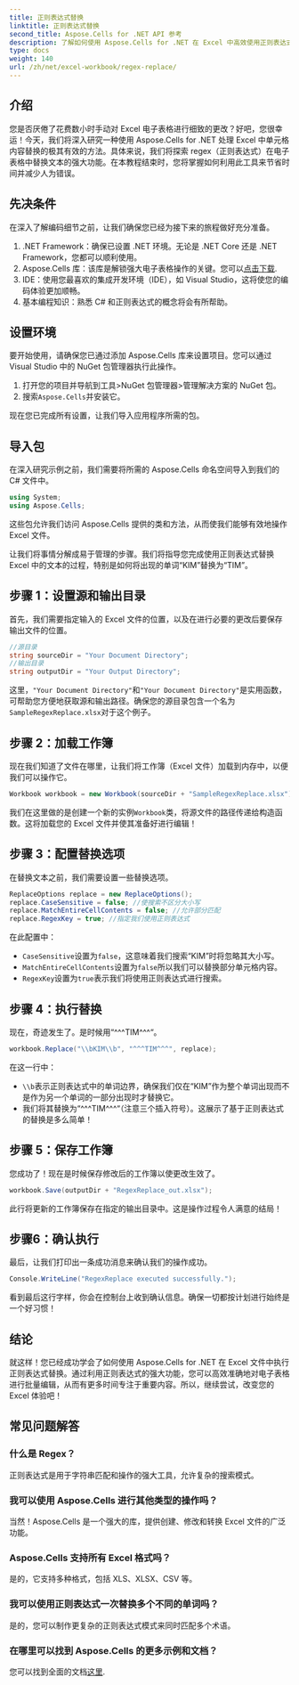 ```yaml
---
title: 正则表达式替换
linktitle: 正则表达式替换
second_title: Aspose.Cells for .NET API 参考
description: 了解如何使用 Aspose.Cells for .NET 在 Excel 中高效使用正则表达式替换。提高电子表格任务的效率和准确性。
type: docs
weight: 140
url: /zh/net/excel-workbook/regex-replace/
---
```

## 介绍

您是否厌倦了花费数小时手动对 Excel 电子表格进行细致的更改？好吧，您很幸运！今天，我们将深入研究一种使用 Aspose.Cells for .NET 处理 Excel 中单元格内容替换的极其有效的方法。具体来说，我们将探索 regex（正则表达式）在电子表格中替换文本的强大功能。在本教程结束时，您将掌握如何利用此工具来节省时间并减少人为错误。

## 先决条件

在深入了解编码细节之前，让我们确保您已经为接下来的旅程做好充分准备。

1. .NET Framework：确保已设置 .NET 环境。无论是 .NET Core 还是 .NET Framework，您都可以顺利使用。
2.  Aspose.Cells 库：该库是解锁强大电子表格操作的关键。您可以[点击下载](https://releases.aspose.com/cells/net/).
3. IDE：使用您最喜欢的集成开发环境（IDE），如 Visual Studio，这将使您的编码体验更加顺畅。
4. 基本编程知识：熟悉 C# 和正则表达式的概念将会有所帮助。

## 设置环境

要开始使用，请确保您已通过添加 Aspose.Cells 库来设置项目。您可以通过 Visual Studio 中的 NuGet 包管理器执行此操作。

1. 打开您的项目并导航到工具>NuGet 包管理器>管理解决方案的 NuGet 包。
2. 搜索`Aspose.Cells`并安装它。

现在您已完成所有设置，让我们导入应用程序所需的包。

## 导入包

在深入研究示例之前，我们需要将所需的 Aspose.Cells 命名空间导入到我们的 C# 文件中。

```csharp
using System;
using Aspose.Cells;
```

这些包允许我们访问 Aspose.Cells 提供的类和方法，从而使我们能够有效地操作 Excel 文件。

让我们将事情分解成易于管理的步骤。我们将指导您完成使用正则表达式替换 Excel 中的文本的过程，特别是如何将出现的单词“KIM”替换为“TIM”。

## 步骤 1：设置源和输出目录

首先，我们需要指定输入的 Excel 文件的位置，以及在进行必要的更改后要保存输出文件的位置。

```csharp
//源目录
string sourceDir = "Your Document Directory";
//输出目录
string outputDir = "Your Output Directory";
```

这里，`"Your Document Directory"`和`"Your Document Directory"`是实用函数，可帮助您方便地获取源和输出路径。确保您的源目录包含一个名为`SampleRegexReplace.xlsx`对于这个例子。

## 步骤 2：加载工作簿

现在我们知道了文件在哪里，让我们将工作簿（Excel 文件）加载到内存中，以便我们可以操作它。

```csharp
Workbook workbook = new Workbook(sourceDir + "SampleRegexReplace.xlsx");
```

我们在这里做的是创建一个新的实例`Workbook`类，将源文件的路径传递给构造函数。这将加载您的 Excel 文件并使其准备好进行编辑！

## 步骤 3：配置替换选项

在替换文本之前，我们需要设置一些替换选项。

```csharp
ReplaceOptions replace = new ReplaceOptions();
replace.CaseSensitive = false; //使搜索不区分大小写
replace.MatchEntireCellContents = false; //允许部分匹配
replace.RegexKey = true; //指定我们使用正则表达式
```

在此配置中：
- `CaseSensitive`设置为`false`，这意味着我们搜索“KIM”时将忽略其大小写。
- `MatchEntireCellContents`设置为`false`所以我们可以替换部分单元格内容。
- `RegexKey`设置为`true`表示我们将使用正则表达式进行搜索。

## 步骤 4：执行替换

现在，奇迹发生了。是时候用“^^^TIM^^^“。

```csharp
workbook.Replace("\\bKIM\\b", "^^^TIM^^^", replace);
```

在这一行中：
- `\\b`表示正则表达式中的单词边界，确保我们仅在“KIM”作为整个单词出现而不是作为另一个单词的一部分出现时才替换它。
- 我们将其替换为“^^^TIM^^^“（注意三个插入符号）。这展示了基于正则表达式的替换是多么简单！

## 步骤 5：保存工作簿

您成功了！现在是时候保存修改后的工作簿以使更改生效了。

```csharp
workbook.Save(outputDir + "RegexReplace_out.xlsx");
```

此行将更新的工作簿保存在指定的输出目录中。这是操作过程令人满意的结局！

## 步骤6：确认执行

最后，让我们打印出一条成功消息来确认我们的操作成功。

```csharp
Console.WriteLine("RegexReplace executed successfully.");
```

看到最后这行字样，你会在控制台上收到确认信息。确保一切都按计划进行始终是一个好习惯！

## 结论

就这样！您已经成功学会了如何使用 Aspose.Cells for .NET 在 Excel 文件中执行正则表达式替换。通过利用正则表达式的强大功能，您可以高效准确地对电子表格进行批量编辑，从而有更多时间专注于重要内容。所以，继续尝试，改变您的 Excel 体验吧！

## 常见问题解答 

### 什么是 Regex？  
正则表达式是用于字符串匹配和操作的强大工具，允许复杂的搜索模式。

### 我可以使用 Aspose.Cells 进行其他类型的操作吗？  
当然！Aspose.Cells 是一个强大的库，提供创建、修改和转换 Excel 文件的广泛功能。

### Aspose.Cells 支持所有 Excel 格式吗？  
是的，它支持多种格式，包括 XLS、XLSX、CSV 等。

### 我可以使用正则表达式一次替换多个不同的单词吗？  
是的，您可以制作更复杂的正则表达式模式来同时匹配多个术语。

### 在哪里可以找到 Aspose.Cells 的更多示例和文档？  
您可以找到全面的文档[这里](https://reference.aspose.com/cells/net/).